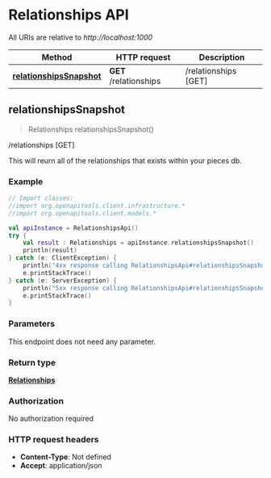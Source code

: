# Relationships API

All URIs are relative to *http://localhost:1000*

Method | HTTP request | Description
------------- | ------------- | -------------
[**relationshipsSnapshot**](RelationshipsApi.md#relationshipssnapshot) | **GET** /relationships | /relationships [GET]


<a id="relationshipsSnapshot"></a>
## **relationshipsSnapshot**
> Relationships relationshipsSnapshot()

/relationships [GET]

This will reurn all of the relationships that exists within your pieces db.

### Example
```kotlin
// Import classes:
//import org.openapitools.client.infrastructure.*
//import org.openapitools.client.models.*

val apiInstance = RelationshipsApi()
try {
    val result : Relationships = apiInstance.relationshipsSnapshot()
    println(result)
} catch (e: ClientException) {
    println("4xx response calling RelationshipsApi#relationshipsSnapshot")
    e.printStackTrace()
} catch (e: ServerException) {
    println("5xx response calling RelationshipsApi#relationshipsSnapshot")
    e.printStackTrace()
}
```

### Parameters
This endpoint does not need any parameter.

### Return type

[**Relationships**](Relationships.md)

### Authorization

No authorization required

### HTTP request headers

 - **Content-Type**: Not defined
 - **Accept**: application/json

